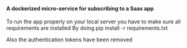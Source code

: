 #### A dockerized micro-service for subscribing to a Saas app


To run the app properly on your local server you have to make sure all requirements are installed
By doing pip install -r requirements.txt

Also the authentication tokens have been removed  

